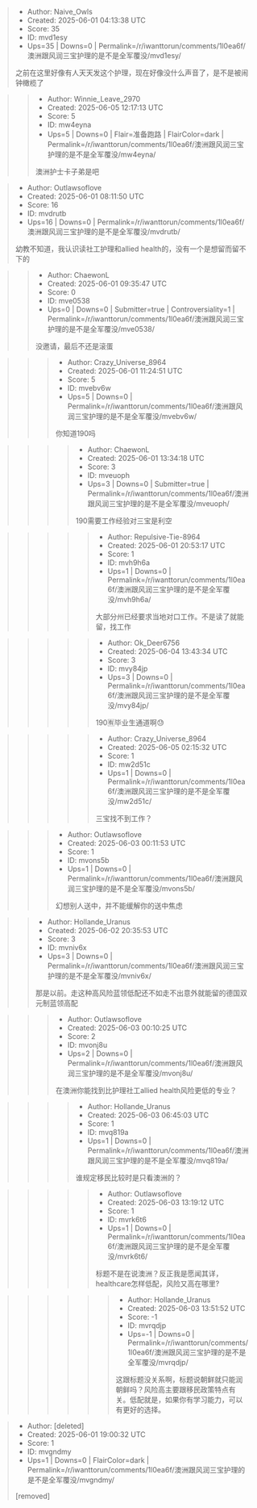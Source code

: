 > - Author: Naive_Owls
> - Created: 2025-06-01 04:13:38 UTC
> - Score: 35
> - ID: mvd1esy
> - Ups=35 | Downs=0 | Permalink=/r/iwanttorun/comments/1l0ea6f/澳洲跟风润三宝护理的是不是全军覆没/mvd1esy/
>
> 之前在这里好像有人天天发这个护理，现在好像没什么声音了，是不是被闹钟橄榄了

>> - Author: Winnie_Leave_2970
>> - Created: 2025-06-05 12:17:13 UTC
>> - Score: 5
>> - ID: mw4eyna
>> - Ups=5 | Downs=0 | Flair=准备跑路 | FlairColor=dark | Permalink=/r/iwanttorun/comments/1l0ea6f/澳洲跟风润三宝护理的是不是全军覆没/mw4eyna/
>>
>> 澳洲护士卡子弟是吧

> - Author: Outlawsoflove
> - Created: 2025-06-01 08:11:50 UTC
> - Score: 16
> - ID: mvdrutb
> - Ups=16 | Downs=0 | Permalink=/r/iwanttorun/comments/1l0ea6f/澳洲跟风润三宝护理的是不是全军覆没/mvdrutb/
>
> 幼教不知道，我认识读社工护理和allied health的，没有一个是想留而留不下的

>> - Author: ChaewonL
>> - Created: 2025-06-01 09:35:47 UTC
>> - Score: 0
>> - ID: mve0538
>> - Ups=0 | Downs=0 | Submitter=true | Controversiality=1 | Permalink=/r/iwanttorun/comments/1l0ea6f/澳洲跟风润三宝护理的是不是全军覆没/mve0538/
>>
>> 没邀请，最后不还是滚蛋

>>> - Author: Crazy_Universe_8964
>>> - Created: 2025-06-01 11:24:51 UTC
>>> - Score: 5
>>> - ID: mvebv6w
>>> - Ups=5 | Downs=0 | Permalink=/r/iwanttorun/comments/1l0ea6f/澳洲跟风润三宝护理的是不是全军覆没/mvebv6w/
>>>
>>> 你知道190吗

>>>> - Author: ChaewonL
>>>> - Created: 2025-06-01 13:34:18 UTC
>>>> - Score: 3
>>>> - ID: mveuoph
>>>> - Ups=3 | Downs=0 | Submitter=true | Permalink=/r/iwanttorun/comments/1l0ea6f/澳洲跟风润三宝护理的是不是全军覆没/mveuoph/
>>>>
>>>> 190需要工作经验对三宝是利空

>>>>> - Author: Repulsive-Tie-8964
>>>>> - Created: 2025-06-01 20:53:17 UTC
>>>>> - Score: 1
>>>>> - ID: mvh9h6a
>>>>> - Ups=1 | Downs=0 | Permalink=/r/iwanttorun/comments/1l0ea6f/澳洲跟风润三宝护理的是不是全军覆没/mvh9h6a/
>>>>>
>>>>> 大部分州已经要求当地对口工作。不是读了就能留，找工作

>>>>> - Author: Ok_Deer6756
>>>>> - Created: 2025-06-04 13:43:34 UTC
>>>>> - Score: 3
>>>>> - ID: mvy84jp
>>>>> - Ups=3 | Downs=0 | Permalink=/r/iwanttorun/comments/1l0ea6f/澳洲跟风润三宝护理的是不是全军覆没/mvy84jp/
>>>>>
>>>>> 190🈶毕业生通道啊😓

>>>>> - Author: Crazy_Universe_8964
>>>>> - Created: 2025-06-05 02:15:32 UTC
>>>>> - Score: 1
>>>>> - ID: mw2d51c
>>>>> - Ups=1 | Downs=0 | Permalink=/r/iwanttorun/comments/1l0ea6f/澳洲跟风润三宝护理的是不是全军覆没/mw2d51c/
>>>>>
>>>>> 三宝找不到工作？

>>> - Author: Outlawsoflove
>>> - Created: 2025-06-03 00:11:53 UTC
>>> - Score: 1
>>> - ID: mvons5b
>>> - Ups=1 | Downs=0 | Permalink=/r/iwanttorun/comments/1l0ea6f/澳洲跟风润三宝护理的是不是全军覆没/mvons5b/
>>>
>>> 幻想别人送中，并不能缓解你的送中焦虑

>> - Author: Hollande_Uranus
>> - Created: 2025-06-02 20:35:53 UTC
>> - Score: 3
>> - ID: mvniv6x
>> - Ups=3 | Downs=0 | Permalink=/r/iwanttorun/comments/1l0ea6f/澳洲跟风润三宝护理的是不是全军覆没/mvniv6x/
>>
>> 那是以前。走这种高风险蓝领低配还不如走不出意外就能留的德国双元制蓝领高配

>>> - Author: Outlawsoflove
>>> - Created: 2025-06-03 00:10:25 UTC
>>> - Score: 2
>>> - ID: mvonj8u
>>> - Ups=2 | Downs=0 | Permalink=/r/iwanttorun/comments/1l0ea6f/澳洲跟风润三宝护理的是不是全军覆没/mvonj8u/
>>>
>>> 在澳洲你能找到比护理社工allied health风险更低的专业？

>>>> - Author: Hollande_Uranus
>>>> - Created: 2025-06-03 06:45:03 UTC
>>>> - Score: 1
>>>> - ID: mvq819a
>>>> - Ups=1 | Downs=0 | Permalink=/r/iwanttorun/comments/1l0ea6f/澳洲跟风润三宝护理的是不是全军覆没/mvq819a/
>>>>
>>>> 谁规定移民比较时是只看澳洲的？

>>>>> - Author: Outlawsoflove
>>>>> - Created: 2025-06-03 13:19:12 UTC
>>>>> - Score: 1
>>>>> - ID: mvrk6t6
>>>>> - Ups=1 | Downs=0 | Permalink=/r/iwanttorun/comments/1l0ea6f/澳洲跟风润三宝护理的是不是全军覆没/mvrk6t6/
>>>>>
>>>>> 标题不是在说澳洲？反正我是愿闻其详，healthcare怎样低配，风险又高在哪里?

>>>>>> - Author: Hollande_Uranus
>>>>>> - Created: 2025-06-03 13:51:52 UTC
>>>>>> - Score: -1
>>>>>> - ID: mvrqdjp
>>>>>> - Ups=-1 | Downs=0 | Permalink=/r/iwanttorun/comments/1l0ea6f/澳洲跟风润三宝护理的是不是全军覆没/mvrqdjp/
>>>>>>
>>>>>> 这跟标题没关系啊，标题说朝鲜就只能润朝鲜吗？风险高主要跟移民政策特点有关。低配就是，如果你有学习能力，可以有更好的选择。

> - Author: [deleted]
> - Created: 2025-06-01 19:00:32 UTC
> - Score: 1
> - ID: mvgndmy
> - Ups=1 | Downs=0 | FlairColor=dark | Permalink=/r/iwanttorun/comments/1l0ea6f/澳洲跟风润三宝护理的是不是全军覆没/mvgndmy/
>
> [removed]
